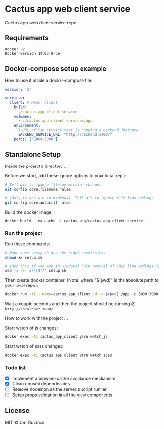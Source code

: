 # Cactus app web client service

Cactus app web client service repo.

## Requirements
```
docker -v
Docker version 18.03.0-ce
```

## Docker-compose setup example
How to use it inside a docker-compose file:
```yaml
version: '3'

services:
  client: # React client
    build:
      ./cactus-app-client-service
    volumes:
      - ./cactus-app-client-service:/app
    environment:
      # URL of the service that is running a backend instance
      BACKEND_SERVICE_URL: "http://backend:3000/"
    ports: ['3000:3000']
```

## Standalone Setup

Inside the project's directory ...

Before we start, add these ignore options to your local repo:
```sh
# Tell git to ignore file permission changes
git config core.filemode false

# (Only if you are in windows). Tell git to ignore file line endings
git config core.autocrlf false
```

Build the docker image:
```
docker build --no-cache -t cactus_app/cactus-app-client-service .
```

### Run the project
Run these commands:
```sh
# Make sure setup.sh has the right permissions
chmod +x setup.sh

# (Run this if you are in windows) Bulk removal of CRLF line endings (avoid windows bug related to file line endings (CRLF))
sed -i -e 's/\r$//' setup.sh
```

Then create docker container. (Note: where "$(pwd)" is the absolute path to your local repo):
```sh
docker run -ti --name=cactus_app_client -d -v $(pwd):/app -p 3000:3000 cactus_app/cactus-app-client-service
```

Wait a couple seconds and then the project should be running @ ```http://localhost:3000/```.

How to work with the project ...

Start watch of js changes:
```sh
docker exec -ti cactus_app_client yarn watch_js
```

Start watch of sass changes:
```sh
docker exec -ti cactus_app_client yarn watch_scss
```
### Todo list
- [x] Implement a browser-cache avoidance mechanism.
- [x] Clean unused dependencies.
- [ ] Remove nodemon as the server's script runner
- [ ] Setup props validation in all the view components

## License
MIT © Jan Guzman
